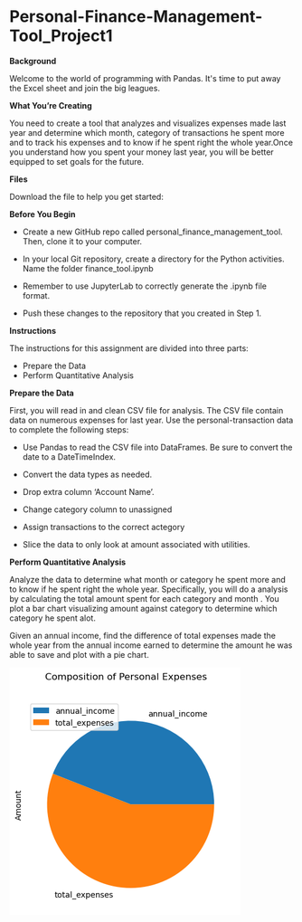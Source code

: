 # Personal-Finance-Management-Tool_Project1
**Background**

 Welcome to the world of programming with Pandas. It's time to put away the Excel sheet and join the big leagues.

**What You’re Creating**

You need to create a tool  that analyzes and visualizes expenses made last year and determine which month, category of transactions he spent more and to track his expenses and to know if he spent right the whole year.Once you understand how you spent your money last year, you will be better equipped to set goals for the future.

**Files**

Download the file to help you get started:



**Before You Begin**

* Create a new GitHub repo called personal_finance_management_tool. Then, clone it to your computer.
  
* In your local Git repository, create a directory for the Python activities. Name the folder finance_tool.ipynb
  
* Remember to use JupyterLab to correctly generate the .ipynb file format. 
  
* Push these changes to the repository that you created in Step 1.

**Instructions**

The instructions for this assignment are divided into three parts:

* Prepare the Data
* Perform Quantitative Analysis

**Prepare the Data**

First, you will read in and clean CSV file for analysis. The CSV file contain data on numerous expenses for last year. Use the personal-transaction data to complete the following steps:

- Use Pandas to read the CSV file into DataFrames. Be sure to convert the date to a DateTimeIndex.
  
- Convert the data types as needed.
- Drop extra column ‘Account Name’.
- Change category column to unassigned
- Assign transactions to the correct actegory 
- Slice the data to only look at amount associated with utilities.

**Perform Quantitative Analysis**

Analyze the data to determine what month or category he spent more and to know if he spent right the whole year. Specifically, you will do a analysis by calculating the total amount spent for each category and month . You plot a bar chart visualizing amount against category to determine which category he spent alot.

Given an annual income, find the difference of total expenses made the whole year from the annual income earned to determine the amount he was able to save and plot with a pie chart.

![](https://github.com/Akosah304/Personal_Finance_Management_Tool_Project-1/blob/main/Image/pie%20chart.png)
